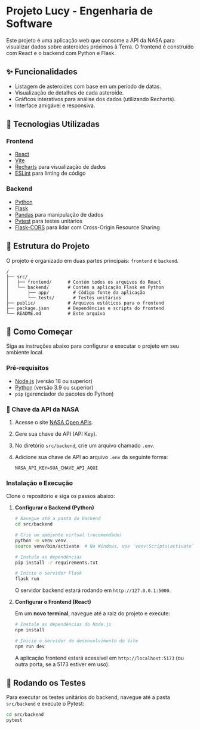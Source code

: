 # Projeto Lucy - Engenharia de Software

Este projeto é uma aplicação web que consome a API da NASA para visualizar dados sobre asteroides próximos à Terra. O frontend é construído com React e o backend com Python e Flask.

## ✨ Funcionalidades

*   Listagem de asteroides com base em um período de datas.
*   Visualização de detalhes de cada asteroide.
*   Gráficos interativos para análise dos dados (utilizando Recharts).
*   Interface amigável e responsiva.

## 🚀 Tecnologias Utilizadas

### Frontend
*   [React](https://reactjs.org/)
*   [Vite](https://vitejs.dev/)
*   [Recharts](https://recharts.org/) para visualização de dados
*   [ESLint](https://eslint.org/) para linting de código

### Backend
*   [Python](https://www.python.org/)
*   [Flask](https://flask.palletsprojects.com/)
*   [Pandas](https://pandas.pydata.org/) para manipulação de dados
*   [Pytest](https://pytest.org/) para testes unitários
*   [Flask-CORS](https://flask-cors.readthedocs.io/) para lidar com Cross-Origin Resource Sharing

## 📂 Estrutura do Projeto

O projeto é organizado em duas partes principais: `frontend` e `backend`.

```
/
├── src/
│   ├── frontend/      # Contém todos os arquivos do React
│   └── backend/       # Contém a aplicação Flask em Python
│       ├── app/         # Código fonte da aplicação
│       └── tests/       # Testes unitários
├── public/            # Arquivos estáticos para o frontend
├── package.json       # Dependências e scripts do frontend
└── README.md          # Este arquivo
```

## 🏁 Como Começar

Siga as instruções abaixo para configurar e executar o projeto em seu ambiente local.

### Pré-requisitos

*   [Node.js](https://nodejs.org/) (versão 18 ou superior)
*   [Python](https://www.python.org/downloads/) (versão 3.9 ou superior)
*   `pip` (gerenciador de pacotes do Python)

### 🔑 Chave da API da NASA

1.  Acesse o site [NASA Open APIs](https://api.nasa.gov/).
2.  Gere sua chave de API (API Key).
3.  No diretório `src/backend`, crie um arquivo chamado `.env`.
4.  Adicione sua chave de API ao arquivo `.env` da seguinte forma:

    ```
    NASA_API_KEY=SUA_CHAVE_API_AQUI
    ```

### Instalação e Execução

Clone o repositório e siga os passos abaixo:

1.  **Configurar o Backend (Python)**

    ```bash
    # Navegue até a pasta do backend
    cd src/backend

    # Crie um ambiente virtual (recomendado)
    python -m venv venv
    source venv/bin/activate  # No Windows, use `venv\Scripts\activate`

    # Instale as dependências
    pip install -r requirements.txt

    # Inicie o servidor Flask
    flask run
    ```
    O servidor backend estará rodando em `http://127.0.0.1:5000`.

2.  **Configurar o Frontend (React)**

    Em um **novo terminal**, navegue até a raiz do projeto e execute:

    ```bash
    # Instale as dependências do Node.js
    npm install

    # Inicie o servidor de desenvolvimento do Vite
    npm run dev
    ```
    A aplicação frontend estará acessível em `http://localhost:5173` (ou outra porta, se a 5173 estiver em uso).

## 🧪 Rodando os Testes

Para executar os testes unitários do backend, navegue até a pasta `src/backend` e execute o Pytest:

```bash
cd src/backend
pytest
```